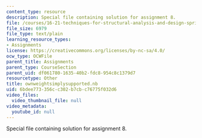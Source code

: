 ```yaml
---
content_type: resource
description: Special file containing solution for assignment 8.
file: /courses/16-21-techniques-for-structural-analysis-and-design-spring-2005/6bdee773356cc302b7cbc76775f032d6_ownweightsimplysupported.nb
file_size: 6979
file_type: text/plain
learning_resource_types:
- Assignments
license: https://creativecommons.org/licenses/by-nc-sa/4.0/
ocw_type: OCWFile
parent_title: Assignments
parent_type: CourseSection
parent_uid: df061780-1635-40b2-fdc8-954c8c1379d7
resourcetype: Other
title: ownweightsimplysupported.nb
uid: 6bdee773-356c-c302-b7cb-c76775f032d6
video_files:
  video_thumbnail_file: null
video_metadata:
  youtube_id: null
---
```

Special file containing solution for assignment 8.